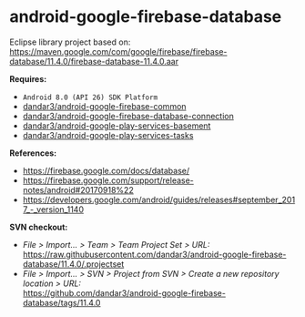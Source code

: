 # android-google-firebase-database 

Eclipse library project based on:<br/>
https://maven.google.com/com/google/firebase/firebase-database/11.4.0/firebase-database-11.4.0.aar

**Requires:**
- `Android 8.0 (API 26) SDK Platform`
- [dandar3/android-google-firebase-common](https://github.com/dandar3/android-google-firebase-common/tree/11.4.0)
- [dandar3/android-google-firebase-database-connection](https://github.com/dandar3/android-google-firebase-database-connection/tree/11.4.0)
- [dandar3/android-google-play-services-basement](https://github.com/dandar3/android-google-play-services-basement/tree/11.4.0)
- [dandar3/android-google-play-services-tasks](https://github.com/dandar3/android-google-play-services-tasks/tree/11.4.0)

**References:**
- https://firebase.google.com/docs/database/
- https://firebase.google.com/support/release-notes/android#20170918%22
- https://developers.google.com/android/guides/releases#september_2017_-_version_1140

**SVN checkout:**
- _File > Import... > Team > Team Project Set > URL:_<br/>
  https://raw.githubusercontent.com/dandar3/android-google-firebase-database/11.4.0/.projectset
- _File > Import... > SVN > Project from SVN > Create a new repository location > URL:_<br/> 
  https://github.com/dandar3/android-google-firebase-database/tags/11.4.0